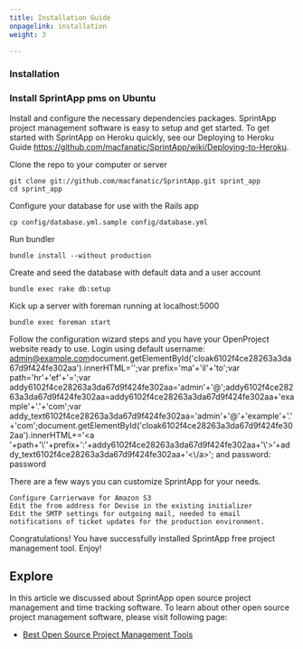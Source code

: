 ```yaml
---
title: Installation Guide
onpagelink: installation
weight: 3

---
```


### **Installation**

### Install SprintApp pms on Ubuntu

Install and configure the necessary dependencies packages. SprintApp project management software is easy to setup and get started. To get started with SprintApp on Heroku quickly, see our Deploying to Heroku Guide https://github.com/macfanatic/SprintApp/wiki/Deploying-to-Heroku.

Clone the repo to your computer or server

    git clone git://github.com/macfanatic/SprintApp.git sprint_app
    cd sprint_app

Configure your database for use with the Rails app

    cp config/database.yml.sample config/database.yml

Run bundler

    bundle install --without production

Create and seed the database with default data and a user account

    bundle exec rake db:setup

Kick up a server with foreman running at localhost:5000

    bundle exec foreman start

Follow the configuration wizard steps and you have your OpenProject website ready to use. Login using default username: [admin@example.com](mailto:admin@example.com)document.getElementById('cloak6102f4ce28263a3da67d9f424fe302aa').innerHTML='';var prefix='&#109;a'+'i&#108;'+'&#116;o';var path='hr'+'ef'+'=';var addy6102f4ce28263a3da67d9f424fe302aa='&#97;dm&#105;n'+'&#64;';addy6102f4ce28263a3da67d9f424fe302aa=addy6102f4ce28263a3da67d9f424fe302aa+'&#101;x&#97;mpl&#101;'+'&#46;'+'c&#111;m';var addy\_text6102f4ce28263a3da67d9f424fe302aa='&#97;dm&#105;n'+'&#64;'+'&#101;x&#97;mpl&#101;'+'&#46;'+'c&#111;m';document.getElementById('cloak6102f4ce28263a3da67d9f424fe302aa').innerHTML+='<a '+path+'\\''+prefix+':'+addy6102f4ce28263a3da67d9f424fe302aa+'\\'>'+addy\_text6102f4ce28263a3da67d9f424fe302aa+'<\\/a>'; and password: password

There are a few ways you can customize SprintApp for your needs.

    Configure Carrierwave for Amazon S3
    Edit the from address for Devise in the existing initializer
    Edit the SMTP settings for outgoing mail, needed to email notifications of ticket updates for the production environment.

Congratulations! You have successfully installed SprintApp free project management tool. Enjoy!

Explore
-------

In this article we discussed about SprintApp open source project management and time tracking software. To learn about other open source project management software, please visit following page:

*   [Best Open Source Project Management Tools](https://products.containerize.com/project-management)
